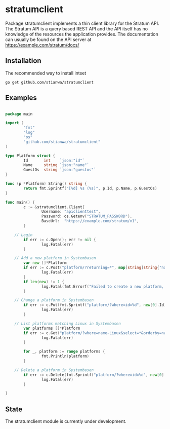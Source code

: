# stratumclient

Package stratumclient implements a thin client library for the Stratum
API. The Stratum API is a query based REST API and the API itself has
no knowledge of the resources the application provides. The documentation
can usually be found on the API server at https://example.com/stratum/docs/

Installation
------------

The recommended way to install intset

```
go get github.com/stianwa/stratumclient
```

Examples
--------

```go

package main

import (
        "fmt"
        "log"
        "os"
        "github.com/stianwa/stratumclient"
)

type Platform struct {
        Id       int    `json:"id"`
        Name     string `json:"name"`
        GuestOs  string `json:"guestos"`
}

func (p *Platform) String() string {
        return fmt.Sprintf("[%d] %s (%s)", p.Id, p.Name, p.GuestOs)
}

func main() {
        c := &stratumclient.Client{
                Username: "apiclienttest",
                Password: os.Getenv("STRATUM_PASSWORD"),
                BaseUrl:  "https://example.com/stratum/v1",
        }

	// Login
        if err := c.Open(); err != nil {
                log.Fatal(err)
        }

	// Add a new platform in Systembasen
        var new []*Platform
        if err := c.Post("platform/?returning=*", map[string]string{"name":"Linux new platform"}, &new); err != nil {                                                                   
                log.Fatal(err)
        }
        if len(new) != 1 {
                log.Fatal(fmt.Errorf("Failed to create a new platform, didn't return 1 row"))
        }

	// Change a platform in Systembasen
        if err := c.Put(fmt.Sprintf("platform/?where=id=%d", new[0].Id), map[string]string{"guestos":"LINUX_64"}, nil); err != nil {                                                    
                log.Fatal(err)
        }

	// List platforms matching Linux in Systembasen
        var platforms []*Platform
        if err := c.Get("platform/?where=name~Linux&select=*&orderby=name", &platforms); err != nil {
                log.Fatal(err)
        }

        for _, platform := range platforms {
                fmt.Println(platform)
        }

	// Delete a platform in Systembasen
        if err := c.Delete(fmt.Sprintf("platform/?where=id=%d", new[0].Id), nil, nil); err != nil  {                                                                                    
                log.Fatal(err)
        }

}
```

State
-------
The stratumclient module is currently under development.
